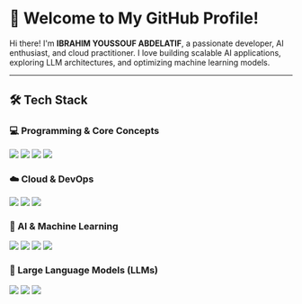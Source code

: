 # 🚀 Welcome to My GitHub Profile!

Hi there! I'm **IBRAHIM YOUSSOUF ABDELATIF**, a passionate developer, AI enthusiast, and cloud practitioner. I love building scalable AI applications, exploring LLM architectures, and optimizing machine learning models.

---

## 🛠️ Tech Stack

### 💻 Programming & Core Concepts
<p align="left">
  <img src="https://img.shields.io/badge/Python-3776AB?style=for-the-badge&logo=python&logoColor=white" />
  <img src="https://img.shields.io/badge/C++-00599C?style=for-the-badge&logo=cplusplus&logoColor=white" />
  <img src="https://img.shields.io/badge/R-276DC3?style=for-the-badge&logo=r&logoColor=white" />
  <img src="https://img.shields.io/badge/SQL-4479A1?style=for-the-badge&logo=mysql&logoColor=white" />
</p>

### ☁️ Cloud & DevOps
<p align="left">
  <img src="https://img.shields.io/badge/AWS-232F3E?style=for-the-badge&logo=amazon-aws&logoColor=white" />
  <img src="https://img.shields.io/badge/Azure-0078D4?style=for-the-badge&logo=azure-devops&logoColor=white" />
  <img src="https://img.shields.io/badge/Docker-2496ED?style=for-the-badge&logo=docker&logoColor=white" />
  
</p>

### 🤖 AI & Machine Learning
<p align="left">
  <img src="https://img.shields.io/badge/Machine%20Learning-FF6F00?style=for-the-badge&logo=mlflow&logoColor=white" />
  <img src="https://img.shields.io/badge/Deep%20Learning-F50000?style=for-the-badge&logo=pytorch&logoColor=white" />
  <img src="https://img.shields.io/badge/TensorFlow-FF6F00?style=for-the-badge&logo=tensorflow&logoColor=white" />
  <img src="https://img.shields.io/badge/PyTorch-EE4C2C?style=for-the-badge&logo=pytorch&logoColor=white" />
</p>

### 🧠 Large Language Models (LLMs)
<p align="left">
  <img src="https://img.shields.io/badge/GPT-0055FF?style=for-the-badge&logo=openai&logoColor=white" />
  <img src="https://img.shields.io/badge/LLAMA-FF4500?style=for-the-badge" />
  <img src="https://img.shields.io/badge/Qwen-1A5336?style=for-the-badge&logo=alibaba-cloud&logoColor=white" />
</p>
